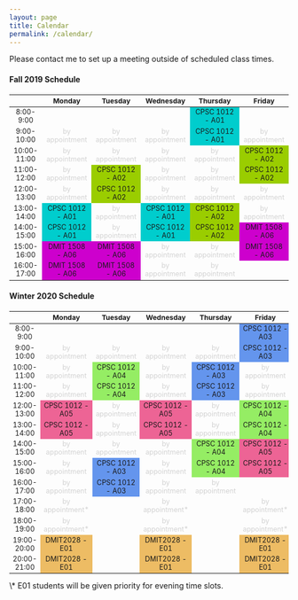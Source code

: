 ```yaml
---
layout: page
title: Calendar
permalink: /calendar/
---
```


Please contact me to set up a meeting outside of scheduled class times.

#### Fall 2019 Schedule

<html>
 <table style="font-size: 12.4px; text-align:center">
  <thead>
    <tr>
      <th></th>
      <th>Monday</th>
      <th>Tuesday</th>
      <th>Wednesday</th>
      <th>Thursday</th>
      <th>Friday</th>
    </tr>
  </thead>
  <tbody>
    <tr>
      <td style="text-align:center">8:00-9:00</td>
      <td></td>
      <td></td>
      <td></td>
      <td style="background-color:#00cdcd">CPSC 1012 - A01</td>
      <td></td>
    </tr>
    <tr>
      <td style="text-align:center">9:00-10:00</td>
      <td style="color:#d3d3d3">by appointment</td>
      <td style="color:#d3d3d3">by appointment</td>
      <td style="color:#d3d3d3">by appointment</td>
      <td style="background-color:#00cdcd">CPSC 1012 - A01</td>
      <td style="color:#d3d3d3">by appointment</td>
    </tr>
    <tr>
      <td style="text-align:center">10:00-11:00</td>
      <td style="color:#d3d3d3">by appointment</td>
      <td style="color:#d3d3d3">by appointment</td>
      <td style="color:#d3d3d3">by appointment</td>
      <td style="color:#d3d3d3">by appointment</td>
      <td style="background-color:#9acd00">CPSC 1012 - A02</td>
    </tr>
    <tr>
      <td style="text-align:center">11:00-12:00</td>
      <td style="color:#d3d3d3">by appointment</td>
      <td style="background-color:#9acd00">CPSC 1012 - A02</td>
      <td style="color:#d3d3d3">by appointment</td>
      <td style="color:#d3d3d3">by appointment</td>
      <td style="background-color:#9acd00">CPSC 1012 - A02</td>
    </tr>
    <tr>
      <td style="text-align:center">12:00-13:00</td>
      <td style="color:#d3d3d3">by appointment</td>
      <td style="background-color:#9acd00">CPSC 1012 - A02</td>
      <td style="color:#d3d3d3">by appointment</td>
      <td style="color:#d3d3d3">by appointment</td>
      <td style="color:#d3d3d3">by appointment</td>
    </tr>
    <tr>
      <td style="text-align:center">13:00-14:00</td>
      <td style="background-color:#00cdcd">CPSC 1012 - A01</td>
      <td style="color:#d3d3d3">by appointment</td>
      <td style="background-color:#00cdcd">CPSC 1012 - A01</td>
      <td style="background-color:#9acd00">CPSC 1012 - A02</td>
      <td style="color:#d3d3d3">by appointment</td>
    </tr>
    <tr>
      <td style="text-align:center">14:00-15:00</td>
      <td style="background-color:#00cdcd">CPSC 1012 - A01</td>
      <td style="color:#d3d3d3">by appointment</td>
      <td style="background-color:#00cdcd">CPSC 1012 - A01</td>
      <td style="background-color:#9acd00">CPSC 1012 - A02</td>
      <td style="background-color:#cd00cd">DMIT 1508 - A06</td>
    </tr>
    <tr>
      <td style="text-align:center">15:00-16:00</td>
      <td style="background-color:#cd00cd">DMIT 1508 - A06</td>
      <td style="background-color:#cd00cd">DMIT 1508 - A06</td>
      <td style="color:#d3d3d3">by appointment</td>
      <td style="color:#d3d3d3">by appointment</td>
      <td style="background-color:#cd00cd">DMIT 1508 - A06</td>
    </tr>
    <tr>
      <td style="text-align:center">16:00-17:00</td>
      <td style="background-color:#cd00cd">DMIT 1508 - A06</td>
      <td style="background-color:#cd00cd">DMIT 1508 - A06</td>
      <td style="color:#d3d3d3">by appointment</td>
      <td style="color:#d3d3d3">by appointment</td>
      <td></td>
    </tr>
  </tbody>
</table>
</html>

#### Winter 2020 Schedule

<html>
 <table style="font-size: 12.4px; text-align:center">
  <thead>
    <tr>
      <th></th>
      <th>Monday</th>
      <th>Tuesday</th>
      <th>Wednesday</th>
      <th>Thursday</th>
      <th>Friday</th>
    </tr>
  </thead>
  <tbody>
    <tr>
      <td style="text-align:center">8:00-9:00</td>
      <td></td>
      <td></td>
      <td></td>
      <td></td>
      <td style="background-color:#6495ed">CPSC 1012 - A03</td>
    </tr>
    <tr>
      <td style="text-align:center">9:00-10:00</td>
      <td style="color:#d3d3d3">by appointment</td>
      <td style="color:#d3d3d3">by appointment</td>
      <td style="color:#d3d3d3">by appointment</td>
      <td style="color:#d3d3d3">by appointment</td>
      <td style="background-color:#6495ed">CPSC 1012 - A03</td>
    </tr>
    <tr>
      <td style="text-align:center">10:00-11:00</td>
      <td style="color:#d3d3d3">by appointment</td>
      <td style="background-color:#95ed64">CPSC 1012 - A04</td>
      <td style="color:#d3d3d3">by appointment</td>
      <td style="background-color:#6495ed">CPSC 1012 - A03</td>
      <td style="color:#d3d3d3">by appointment</td>
    </tr>
    <tr>
      <td style="text-align:center">11:00-12:00</td>
      <td style="color:#d3d3d3">by appointment</td>
      <td style="background-color:#95ed64">CPSC 1012 - A04</td>
      <td style="color:#d3d3d3">by appointment</td>
      <td style="background-color:#6495ed">CPSC 1012 - A03</td>
      <td style="color:#d3d3d3">by appointment</td>
    </tr>
    <tr>
      <td style="text-align:center">12:00-13:00</td>
      <td style="background-color:#ed6495">CPSC 1012 - A05</td>
      <td style="color:#d3d3d3">by appointment</td>
      <td style="background-color:#ed6495">CPSC 1012 - A05</td>
      <td style="color:#d3d3d3">by appointment</td>
      <td style="background-color:#95ed64">CPSC 1012 - A04</td>
    </tr>
    <tr>
      <td style="text-align:center">13:00-14:00</td>
      <td style="background-color:#ed6495">CPSC 1012 - A05</td>
      <td style="color:#d3d3d3">by appointment</td>
      <td style="background-color:#ed6495">CPSC 1012 - A05</td>
      <td style="color:#d3d3d3">by appointment</td>
      <td style="background-color:#95ed64">CPSC 1012 - A04</td>
    </tr>
    <tr>
      <td style="text-align:center">14:00-15:00</td>
      <td style="color:#d3d3d3">by appointment</td>
      <td style="color:#d3d3d3">by appointment</td>
      <td style="color:#d3d3d3">by appointment</td>
      <td style="background-color:#95ed64">CPSC 1012 - A04</td>
      <td style="background-color:#ed6495">CPSC 1012 - A05</td>
    </tr>
    <tr>
      <td style="text-align:center">15:00-16:00</td>
      <td style="color:#d3d3d3">by appointment</td>
      <td style="background-color:#6495ed">CPSC 1012 - A03</td>
      <td style="color:#d3d3d3">by appointment</td>
      <td style="background-color:#95ed64">CPSC 1012 - A04</td>
      <td style="background-color:#ed6495">CPSC 1012 - A05</td>
    </tr>
    <tr>
      <td style="text-align:center">16:00-17:00</td>
      <td style="color:#d3d3d3">by appointment</td>
      <td style="background-color:#6495ed">CPSC 1012 - A03</td>
      <td style="color:#d3d3d3">by appointment</td>
      <td style="color:#d3d3d3">by appointment</td>
      <td></td>
    </tr>
    <tr>
      <td style="text-align:center">17:00-18:00</td>
      <td style="color:#d3d3d3">by appointment*</td>
      <td></td>
      <td style="color:#d3d3d3">by appointment*</td>
      <td></td>
      <td style="color:#d3d3d3">by appointment*</td>
    </tr>
    <tr>
      <td style="text-align:center">18:00-19:00</td>
      <td style="color:#d3d3d3">by appointment*</td>
      <td></td>
      <td style="color:#d3d3d3">by appointment*</td>
      <td></td>
      <td style="color:#d3d3d3">by appointment*</td>
    </tr>
    <tr>
      <td style="text-align:center">19:00-20:00</td>
      <td style="background-color:#edbc64">DMIT2028 - E01</td>
      <td></td>
      <td style="background-color:#edbc64">DMIT2028 - E01</td>
      <td></td>
      <td style="background-color:#edbc64">DMIT2028 - E01</td>
    </tr>
    <tr>
      <td style="text-align:center">20:00-21:00</td>
      <td style="background-color:#edbc64">DMIT2028 - E01</td>
      <td></td>
      <td style="background-color:#edbc64">DMIT2028 - E01</td>
      <td></td>
      <td style="background-color:#edbc64">DMIT2028 - E01</td>
    </tr>
  </tbody>
</table>
</html>
\* E01 students will be given priority for evening time slots.
